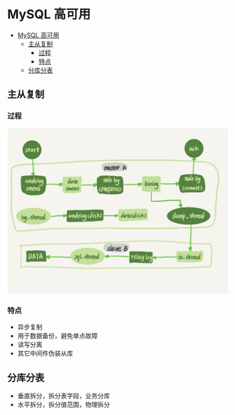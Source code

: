 # MySQL 高可用

- [MySQL 高可用](#mysql-高可用)
  - [主从复制](#主从复制)
    - [过程](#过程)
    - [特点](#特点)
  - [分库分表](#分库分表)

## 主从复制

### 过程

![主从复制](./master-slave.png)

### 特点

- 异步复制
- 用于数据备份，避免单点故障
- 读写分离
- 其它中间件伪装从库

## 分库分表

- 垂直拆分，拆分表字段，业务分库
- 水平拆分，拆分值范围，物理拆分
